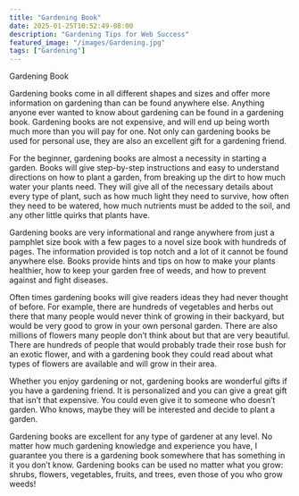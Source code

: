 ```yaml
---
title: "Gardening Book"
date: 2025-01-25T10:52:49-08:00
description: "Gardening Tips for Web Success"
featured_image: "/images/Gardening.jpg"
tags: ["Gardening"]
---
```


Gardening Book

Gardening books come in all different shapes and sizes and offer more information on gardening than can be found anywhere else.  Anything anyone ever wanted to know about gardening can be found in a gardening book.  Gardening books are not expensive, and will end up being worth much more than you will pay for one.  Not only can gardening books be used for personal use, they are also an excellent gift for a gardening friend.

For the beginner, gardening books are almost a necessity in starting a garden.  Books will give step-by-step instructions and easy to understand directions on how to plant a garden, from breaking up the dirt to how much water your plants need.  They will give all of the necessary details about every type of plant, such as how much light they need to survive, how often they need to be watered, how much nutrients must be added to the soil, and any other little quirks that plants have.

Gardening books are very informational and range anywhere from just a pamphlet size book with a few pages to a novel size book with hundreds of pages.  The information provided is top notch and a lot of it cannot be found anywhere else.  Books provide hints and tips on how to make your plants healthier, how to keep your garden free of weeds, and how to prevent against and fight diseases.

Often times gardening books will give readers ideas they had never thought of before.  For example, there are hundreds of vegetables and herbs out there that many people would never think of growing in their backyard, but would be very good to grow in your own personal garden.  There are also millions of flowers many people don’t think about but that are very beautiful.  There are hundreds of people that would probably trade their rose bush for an exotic flower, and with a gardening book they could read about what types of flowers are available and will grow in their area.

Whether you enjoy gardening or not, gardening books are wonderful gifts if you have a gardening friend.  It is personalized and you can give a great gift that isn’t that expensive.  You could even give it to someone who doesn’t garden.  Who knows, maybe they will be interested and decide to plant a garden.

Gardening books are excellent for any type of gardener at any level.  No matter how much gardening knowledge and experience you have, I guarantee you there is a gardening book somewhere that has something in it you don’t know.  Gardening books can be used no matter what you grow: shrubs, flowers, vegetables, fruits, and trees, even those of you who grow weeds!


